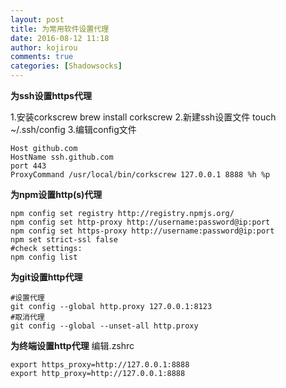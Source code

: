 ```yaml
---
layout: post
title: 为常用软件设置代理
date: 2016-08-12 11:18
author: kojirou
comments: true
categories: [Shadowsocks]
---
```

<strong>为ssh设置https代理</strong>

1.安装corkscrew
brew install corkscrew
2.新建ssh设置文件
touch ~/.ssh/config
3.编辑config文件

<pre><code>Host github.com
HostName ssh.github.com
port 443
ProxyCommand /usr/local/bin/corkscrew 127.0.0.1 8888 %h %p
</code></pre>

<strong>为npm设置http(s)代理</strong>

<pre><code>npm config set registry http://registry.npmjs.org/
npm config set http-proxy http://username:password@ip:port
npm config set https-proxy http://username:password@ip:port
npm set strict-ssl false
#check settings:
npm config list
</code></pre>

<strong>为git设置http代理</strong>

<pre><code>#设置代理
git config --global http.proxy 127.0.0.1:8123
#取消代理
git config --global --unset-all http.proxy
</code></pre>

<strong>为终端设置http代理</strong>
编辑.zshrc

<pre><code>export https_proxy=http://127.0.0.1:8888
export http_proxy=http://127.0.0.1:8888
</code></pre>
